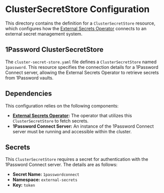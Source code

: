 # ClusterSecretStore Configuration

This directory contains the definition for a `ClusterSecretStore` resource, which configures how the [External Secrets Operator](https://external-secrets.io/) connects to an external secret management system.

## 1Password ClusterSecretStore

The `cluster-secret-store.yaml` file defines a `ClusterSecretStore` named `1password`. This resource specifies the connection details for a 1Password Connect server, allowing the External Secrets Operator to retrieve secrets from 1Password vaults.

## Dependencies

This configuration relies on the following components:

- **[External Secrets Operator](https://external-secrets.io/):** The operator that utilizes this `ClusterSecretStore` to fetch secrets.
- **1Password Connect Server:** An instance of the 1Password Connect server must be running and accessible within the cluster.

## Secrets

This `ClusterSecretStore` requires a secret for authentication with the 1Password Connect server. The details are as follows:

- **Secret Name:** `1passwordconnect`
- **Namespace:** `external-secrets`
- **Key:** `token`
